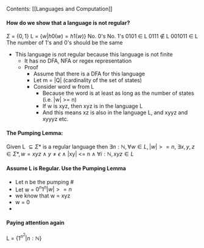 Contents:
[[Languages and Computation]]

#### How do we show that a language is not regular?
$\Sigma$ = {$0,1$}
L = {$w | h0(w) = h1(w)$}
		No. 0's     No. 1's
0101 $\in$ L
0111 $\notin$ L
001011 $\in$ L
The number of 1's and 0's should be the same
- This language is not regular because this language is not finite
	- It has no DFA, NFA or regex representation
	- Proof
		- Assume that there is a DFA for this language
		- Let m = |Q| (cardinality of the set of states)
		- Consider word w from L
			- Because the word is at least as long as the number of states (i.e. |w| >= n)
			- If w is xyz, then xyz is in the language L
			- And this means xz is also in the language L, and xyyz and xyyyz etc.

#### The Pumping Lemma:
Given L $\subseteq \Sigma*$ is a regular language then
$\exists n : \mathbb{N}, \forall w \in L, |w| >= n,$
$\exists x, y, z \in \Sigma*, w = xyz$ $\land$
$y \neq \epsilon$ $\land$
|xy| <= n $\land$
$\forall i : \mathbb{N}, x y z \in L$

#### Assume L is Regular. Use the Pumping Lemma
- Let n be the pumping #
- Let w = $0^n 1^n |w| >= n$ 
- we know that w = xyz
- w = 0 
-
#### Paying attention again
L = {$1^{n^2} | n : \mathbb{N}$}